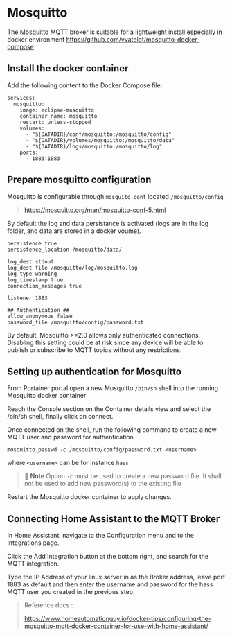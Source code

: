 # Mosquitto

The Mosquitto MQTT broker is suitable for a lightweight install especially in docker environment
https://github.com/vvatelot/mosquitto-docker-compose

## Install the docker container

Add the following content to the Docker Compose file:

```
services:
  mosquitto:
    image: eclipse-mosquitto
    container_name: mosquitto
    restart: unless-stopped
    volumes:
      - "${DATADIR}/conf/mosquitto:/mosquitto/config"
      - "${DATADIR}/volumes/mosquitto:/mosquitto/data"
      - "${DATADIR}/logs/mosquitto:/mosquitto/log"
    ports:
      - 1883:1883
```

## Prepare mosquitto configuration

Mosquitto is configurable through `mosquito.conf` located `/mosquitto/config`
> https://mosquitto.org/man/mosquitto-conf-5.html

By default the log and data persistance is activated (logs are in the log folder, and data are stored in a docker voume).

```
persistence true
persistence_location /mosquitto/data/

log_dest stdout
log_dest file /mosquitto/log/mosquitto.log
log_type warning
log_timestamp true
connection_messages true

listener 1883

## Authentication ##
allow_anonymous false
password_file /mosquitto/config/password.txt
```

By default, Mosquitto >=2.0 allows only authenticated connections. Disabling this setting could be at risk since any device will be able to publish or subscribe to MQTT topics without any restrictions.


## Setting up authentication for Mosquitto

From Portainer portal open a new Mosquitto `/bin/sh` shell into the running Mosquitto docker container

Reach the Console section on the Container details view and select the /bin/sh shell, finally click on connect.

Once connected on the shell, run the following command to create a new MQTT user and password for authentication : 

```
mosquitto_passwd -c /mosquitto/config/password.txt <username>
```
where `<username>` can be for instance `hass`

> :memo: **Note**
> Option `-c` must be used to create a new password file. It shall not be used to add new password(s) to the existing file

Restart the Mosquitto docker container to apply changes.

## Connecting Home Assistant to the MQTT Broker

In Home Assistant, navigate to the Configuration menu and to the Integrations page.  

Click the Add Integration button at the bottom right, and search for the MQTT integration.

Type the IP Address of your linux server in as the Broker address, leave port 1883 as default and then enter the username and password for the hass MQTT user you created in the previous step.

> Reference docs :
>
> https://www.homeautomationguy.io/docker-tips/configuring-the-mosquitto-mqtt-docker-container-for-use-with-home-assistant/